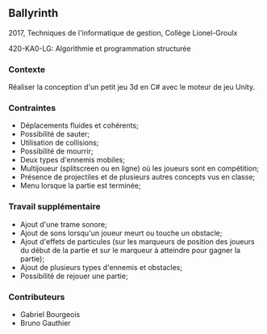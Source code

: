 ## Ballyrinth
2017, Techniques de l'informatique de gestion, Collège Lionel-Groulx

420-KA0-LG: Algorithmie et programmation structurée

### Contexte
Réaliser la conception d'un petit jeu 3d en C# avec le moteur de jeu Unity.

### Contraintes
- Déplacements fluides et cohérents;
- Possibilité de sauter;
- Utilisation de collisions;
- Possibilité de mourrir;
- Deux types d'ennemis mobiles;
- Multijoueur (splitscreen ou en ligne) où les joueurs sont en compétition;
- Présence de projectiles et de plusieurs autres concepts vus en classe;
- Menu lorsque la partie est terminée;

### Travail supplémentaire
- Ajout d'une trame sonore;
- Ajout de sons lorsqu'un joueur meurt ou touche un obstacle;
- Ajout d'effets de particules (sur les marqueurs de position des joueurs du début de la partie et sur le marqueur à atteindre pour gagner la partie);
- Ajout de plusieurs types d'ennemis et obstacles;
- Possibilité de rejouer une partie;

### Contributeurs
- Gabriel Bourgeois
- Bruno Gauthier

